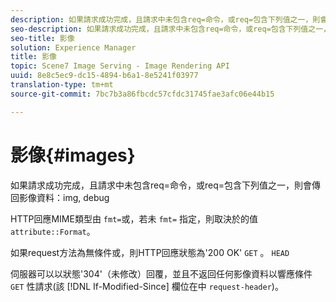 ```yaml
---
description: 如果請求成功完成，且請求中未包含req=命令，或req=包含下列值之一，則會傳回影像資料img, debug
seo-description: 如果請求成功完成，且請求中未包含req=命令，或req=包含下列值之一，則會傳回影像資料img, debug
seo-title: 影像
solution: Experience Manager
title: 影像
topic: Scene7 Image Serving - Image Rendering API
uuid: 8e8c5ec9-dc15-4894-b6a1-8e5241f03977
translation-type: tm+mt
source-git-commit: 7bc7b3a86fbcdc57cfdc31745fae3afc06e44b15

---
```



# 影像{#images}

如果請求成功完成，且請求中未包含req=命令，或req=包含下列值之一，則會傳回影像資料：img, debug

HTTP回應MIME類型由 `fmt=`或，若未 `fmt=` 指定，則取決於的值 `attribute::Format`。

如果request方法為無條件或，則HTTP回應狀態為&#39;200 OK&#39; `GET` 。 `HEAD`

伺服器可以以狀態&#39;304&#39;（未修改）回覆，並且不返回任何影像資料以響應條件 `GET` 性請求(該 [!DNL If-Modified-Since] 欄位在中 `request-header`)。

